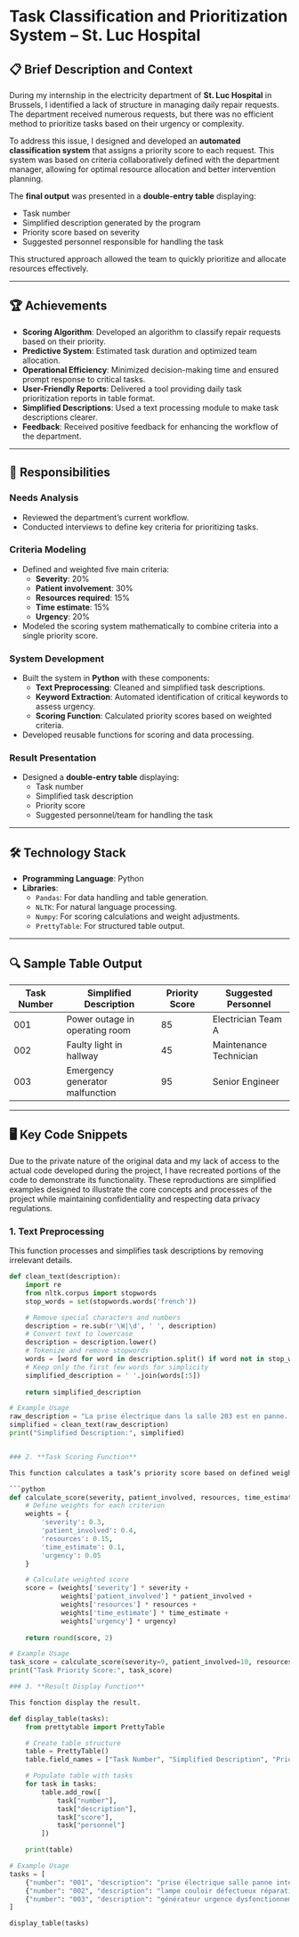 # Task Classification and Prioritization System – St. Luc Hospital

## 📋 Brief Description and Context

During my internship in the electricity department of **St. Luc Hospital** in Brussels, I identified a lack of structure in managing daily repair requests. The department received numerous requests, but there was no efficient method to prioritize tasks based on their urgency or complexity. 

To address this issue, I designed and developed an **automated classification system** that assigns a priority score to each request. This system was based on criteria collaboratively defined with the department manager, allowing for optimal resource allocation and better intervention planning.

The **final output** was presented in a **double-entry table** displaying:
- Task number
- Simplified description generated by the program
- Priority score based on severity
- Suggested personnel responsible for handling the task

This structured approach allowed the team to quickly prioritize and allocate resources effectively.

---

## 🏆 Achievements

- **Scoring Algorithm**: Developed an algorithm to classify repair requests based on their priority.  
- **Predictive System**: Estimated task duration and optimized team allocation.  
- **Operational Efficiency**: Minimized decision-making time and ensured prompt response to critical tasks.  
- **User-Friendly Reports**: Delivered a tool providing daily task prioritization reports in table format.  
- **Simplified Descriptions**: Used a text processing module to make task descriptions clearer.  
- **Feedback**: Received positive feedback for enhancing the workflow of the department.  

---

## 🎯 Responsibilities

### Needs Analysis
- Reviewed the department’s current workflow.
- Conducted interviews to define key criteria for prioritizing tasks.

### Criteria Modeling
- Defined and weighted five main criteria:
  - **Severity**: 20%
  - **Patient involvement**: 30%
  - **Resources required**: 15%
  - **Time estimate**: 15%
  - **Urgency**: 20%
- Modeled the scoring system mathematically to combine criteria into a single priority score.

### System Development
- Built the system in **Python** with these components:
  - **Text Preprocessing**: Cleaned and simplified task descriptions.
  - **Keyword Extraction**: Automated identification of critical keywords to assess urgency.
  - **Scoring Function**: Calculated priority scores based on weighted criteria.
- Developed reusable functions for scoring and data processing.

### Result Presentation
- Designed a **double-entry table** displaying:
  - Task number
  - Simplified task description
  - Priority score
  - Suggested personnel/team for handling the task

---

## 🛠️ Technology Stack

- **Programming Language**: Python  
- **Libraries**:
  - `Pandas`: For data handling and table generation.
  - `NLTK`: For natural language processing.
  - `Numpy`: For scoring calculations and weight adjustments.
  - `PrettyTable`: For structured table output.

---

## 🔍 Sample Table Output

| Task Number | Simplified Description         | Priority Score | Suggested Personnel    |
|-------------|---------------------------------|----------------|------------------------|
| 001         | Power outage in operating room | 85             | Electrician Team A     |
| 002         | Faulty light in hallway        | 45             | Maintenance Technician |
| 003         | Emergency generator malfunction | 95            | Senior Engineer        |

---

## 🖥️ Key Code Snippets

Due to the private nature of the original data and my lack of access to the actual code developed during the project, I have recreated portions of the code to demonstrate its functionality. These reproductions are simplified examples designed to illustrate the core concepts and processes of the project while maintaining confidentiality and respecting data privacy regulations.

### 1. **Text Preprocessing**

This function processes and simplifies task descriptions by removing irrelevant details.

```python
def clean_text(description):
    import re
    from nltk.corpus import stopwords
    stop_words = set(stopwords.words('french'))

    # Remove special characters and numbers
    description = re.sub(r'\W|\d', ' ', description)
    # Convert text to lowercase
    description = description.lower()
    # Tokenize and remove stopwords
    words = [word for word in description.split() if word not in stop_words]
    # Keep only the first few words for simplicity
    simplified_description = ' '.join(words[:5])
    
    return simplified_description

# Example Usage
raw_description = "La prise électrique dans la salle 203 est en panne. Cela provoque une interruption critique dans l'alimentation électrique."
simplified = clean_text(raw_description)
print("Simplified Description:", simplified)


### 2. **Task Scoring Function**

This function calculates a task’s priority score based on defined weights for each criterion.

```python
def calculate_score(severity, patient_involved, resources, time_estimate, urgency):
    # Define weights for each criterion
    weights = {
        'severity': 0.3,
        'patient_involved': 0.4,
        'resources': 0.15,
        'time_estimate': 0.1,
        'urgency': 0.05
    }

    # Calculate weighted score
    score = (weights['severity'] * severity +
             weights['patient_involved'] * patient_involved +
             weights['resources'] * resources +
             weights['time_estimate'] * time_estimate +
             weights['urgency'] * urgency)
    
    return round(score, 2)

# Example Usage
task_score = calculate_score(severity=9, patient_involved=10, resources=5, time_estimate=7, urgency=8)
print("Task Priority Score:", task_score)

### 3. **Result Display Function**

This fonction display the result.

def display_table(tasks):
    from prettytable import PrettyTable

    # Create table structure
    table = PrettyTable()
    table.field_names = ["Task Number", "Simplified Description", "Priority Score", "Suggested Personnel"]

    # Populate table with tasks
    for task in tasks:
        table.add_row([
            task["number"],
            task["description"],
            task["score"],
            task["personnel"]
        ])

    print(table)

# Example Usage
tasks = [
    {"number": "001", "description": "prise électrique salle panne interruption", "score": 85, "personnel": "Electrician Team A"},
    {"number": "002", "description": "lampe couloir défectueux réparation", "score": 45, "personnel": "Maintenance Technician"},
    {"number": "003", "description": "générateur urgence dysfonctionnement critique", "score": 95, "personnel": "Senior Engineer"}
]

display_table(tasks)


